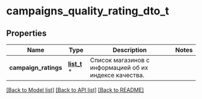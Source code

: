 # campaigns_quality_rating_dto_t

## Properties
Name | Type | Description | Notes
------------ | ------------- | ------------- | -------------
**campaign_ratings** | [**list_t**](campaign_quality_rating_dto.md) \* | Список магазинов c информацией об их индексе качества. | 

[[Back to Model list]](../README.md#documentation-for-models) [[Back to API list]](../README.md#documentation-for-api-endpoints) [[Back to README]](../README.md)


